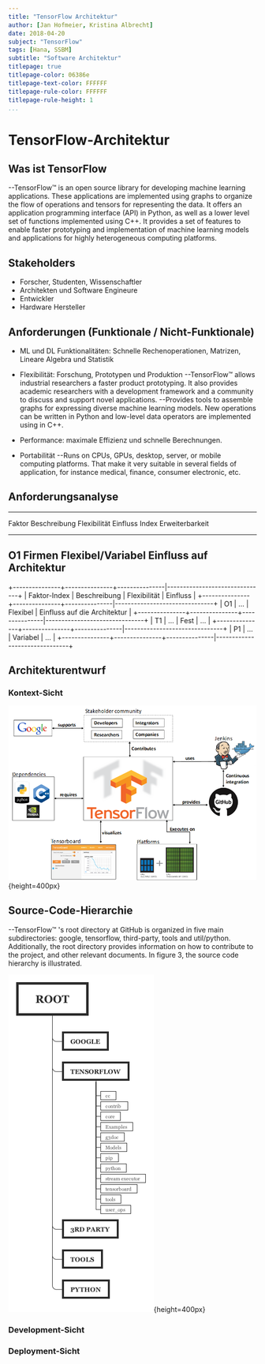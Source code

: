 ```yaml
---
title: "TensorFlow Architektur"
author:	[Jan Hofmeier, Kristina	Albrecht]
date: 2018-04-20
subject: "TensorFlow"
tags: [Hana, SSBM]
subtitle: "Software	Architektur"
titlepage: true
titlepage-color: 06386e
titlepage-text-color: FFFFFF
titlepage-rule-color: FFFFFF
titlepage-rule-height: 1
...
```


# TensorFlow-Architektur

## Was ist TensorFlow
--TensorFlow™ is an	open source	library	for	developing machine learning	applications. These	applications are implemented using graphs to organize the flow of operations and tensors for representing the data.	It offers an application programming interface (API) in	Python,	as well	as a lower level set of	functions implemented using	C++. It	provides a set of features to enable faster	prototyping	and	implementation of machine learning models and applications for highly heterogeneous	computing platforms.

## Stakeholders

- Forscher,	Studenten, Wissenschaftler
- Architekten und Software Engineure
- Entwickler
- Hardware Hersteller

## Anforderungen (Funktionale / Nicht-Funktionale)

- ML und DL	Funktionalitäten: Schnelle Rechenoperationen, Matrizen,	Lineare	Algebra	und	Statistik
- Flexibilität:	Forschung, Prototypen und Produktion
	--TensorFlow™ allows industrial researchers a faster product prototyping. It also provides	academic researchers with a	development	framework and a	community to discuss and support novel applications.
	--Provides	tools to assemble graphs for expressing	diverse	machine	learning models. New operations	can	be written in Python and low-level data	operators are implemented using	in C++.
- Performance: maximale	Effizienz und schnelle Berechnungen. 

- Portabilität
	--Runs	on CPUs, GPUs, desktop,	server,	or mobile computing	platforms. That	make it	very suitable in several fields	of application,	for	instance medical, finance, consumer	electronic,	etc.

## Anforderungsanalyse

-------------------------------------------------------------------------------
Faktor      Beschreibung        Flexibilität        Einfluss
Index                           Erweiterbarkeit
----------- ------------------- ------------------- ---------------------------
O1          Firmen              Flexibel/Variabel   Einfluss auf Architektur
-------------------------------------------------------------------------------


+---------------+---------------+---------------|-------------------------------+
| Faktor-Index  | Beschreibung  | Flexibilität  | Einfluss                      |
+---------------+---------------+---------------|-------------------------------+
| O1            | ...           |   Flexibel    | Einfluss auf die Architektur  |
+---------------+---------------+---------------|-------------------------------+
| T1            | ...           |   Fest        | ...                           |
+---------------+---------------+---------------|-------------------------------+
| P1            | ...           |   Variabel    | ...                           |
+---------------+---------------+---------------|-------------------------------+

## Architekturentwurf

### Kontext-Sicht

![Dependencies](img/Contextview.png){height=400px}

## Source-Code-Hierarchie
--TensorFlow™ 's root directory	at GitHub is organized in five main	subdirectories:	google,	tensorflow,	third-party, tools and util/python.	Additionally, the root directory provides information on how to	contribute to the project, and other relevant documents. In	figure 3, the source code hierarchy	is illustrated.

![Source-Code-Hierarchie](img/TensorFlowTree.png){height=400px}

###	Development-Sicht

###	Deployment-Sicht

